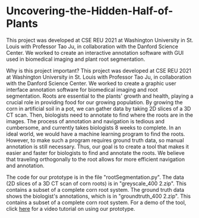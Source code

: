 # Uncovering-the-Hidden-Half-of-Plants
This project was developed at CSE REU 2021 at Washington University in St. Louis with Professor Tao Ju, in collaboration with the Danford Science Center. 
We worked to create an interactive annotation software with GUI used in biomedical imaging and plant root segmentation. 

Why is this project important?
This project was developed at CSE REU 2021 at Washington University in St. Louis with Professor Tao Ju, in collaboration with the Danford Science Center. We worked to create a graphic user interface annotation software for biomedical imaging and root segmentation. Roots are essential to the plants' growth and health, playing a crucial role in providing food for our growing population. By growing the corn in artificial soil in a pot, we can gather data by taking 2D slices of a 3D CT scan. Then, biologists need to annotate to find where the roots are in the images. The process of annotation and navigation is tedious and cumbersome, and currently takes biologists 8 weeks to complete. In an ideal world, we would have a machine learning program to find the roots. However, to make such a program requires ground truth data, so manual annotation is still necessary. Thus, our goal is to create a tool that makes it easier and faster for biologists to find and annotate the roots. We believe that traveling orthogonally to the root allows for more efficient navigation and annotation.

The code for our prototype is in the file "rootSegmentation.py". 
The data (2D slices of a 3D CT scan of corn roots) is in "greyscale_400 2.zip". This contains a subset of a complete corn root system. 
The ground truth data shows the biologist's annotations, which is in "groundtruth_400 2.zip". This contains a subset of a complete corn root system. 
For a demo of the tool, click [here](https://www.youtube.com/watch?v=LFIK5Elue1U) for a video tutorial on using our prototype. 
